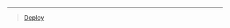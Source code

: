 
***

> [Deploy](https://dashboard.heroku.com/new?template=https://github.com/CyberMaliya/CyberKing-installer.git)
